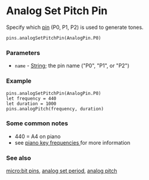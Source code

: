 # Analog Set Pitch Pin

Specify which [pin](/microbit/device/pins) (P0, P1, P2) is used to generate tones.

```sig
pins.analogSetPitchPin(AnalogPin.P0)
```

### Parameters

* `name` - [String](/microbit/reference/types/string); the  pin name ("P0", "P1", or "P2")

### Example

```
pins.analogSetPitchPin(AnalogPin.P0)
let frequency = 440
let duration = 1000
pins.analogPitch(frequency, duration)
```

### Some common notes

* 440 = A4 on piano
* see [piano key frequencies ](https://en.wikipedia.org/wiki/Piano_key_frequencies) for more information

### See also

[micro:bit pins](/microbit/device/pins), [analog set period](/microbit/reference/pins/analog-set-period), [analog pitch](/microbit/reference/pins/analog-pitch)

